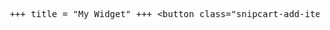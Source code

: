 <pre> +++ title = "My Widget" +++ &lt;button class="snipcart-add-item" data-item-id="widget001" data-item-price="29.99" data-item-url="/products/widget/" data-item-name="My Widget" data-item-description="A great widget for all your needs." data-item-image="https://example.com/widget.jpg"&gt; Add to Cart &lt;/button&gt; </pre>
